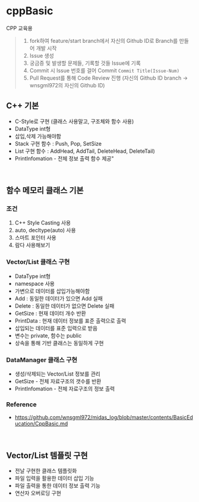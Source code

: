 # cppBasic
CPP 교육용

> 1. fork하여 feature/start branch에서 자신의 Github ID로 Branch를 만들어 개발 시작
> 2. Issue 생성
> 3. 궁금증 및 발생할 문제들, 기록할 것들 Issue에 기록
> 4. Commit 시 Issue 번호를 걸어 Commit `Commit Title(Issue-Num)`
> 5. Pull Request를 통해 Code Review 진행 (자신의 Github ID branch -> wnsgml972의 자신의 Github ID)

## C++ 기본
- C-Style로 구현 (클래스 사용말고, 구조체와 함수 사용)
- DataType int형
- 삽입,삭제 가능해야함
- Stack 구현 함수 : Push, Pop, SetSize
- List 구현 함수 : AddHead, AddTail, DeleteHead, DeleteTail)
- PrintInfomation - 전체 정보 출력 함수 제공"

<br/>

## 함수 메모리 클래스 기본
### 조건
1. C++ Style Casting 사용
2. auto, decltype(auto) 사용
3. 스마트 포인터 사용
4. 람다 사용해보기
### Vector/List 클래스 구현
- DataType int형
- namespace 사용
- 가변으로 데이터를 삽입가능해야함
- Add : 동일한 데이터가 있으면 Add 실패
- Delete : 동일한 데이터가 없으면 Delete 실패
- GetSize : 현재 데이터 개수 반환
- PrintData : 현재 데이터 정보를 표준 출력으로 출력
- 삽입되는 데이터를 표준 입력으로 받음
- 변수는 private, 함수는 public
- 상속을 통해 기반 클래스는 동일하게 구현
### DataManager 클래스 구현
- 생성/삭제되는 Vector/List 정보를 관리
- GetSize - 전체 자료구조의 갯수를 반환
- PrintInfomation - 전체 자료구조의 정보 출력

### Reference
* <https://github.com/wnsgml972/midas_log/blob/master/contents/BasicEducation/CppBasic.md>


<br/>

## Vector/List 템플릿 구현
- 전날 구현한 클래스 템플릿화
- 파일 입력을 활용한 데이터 삽입 기능
- 파일 출력을 통한 데이터 정보 출력 기능
- 연산자 오버로딩 구현

